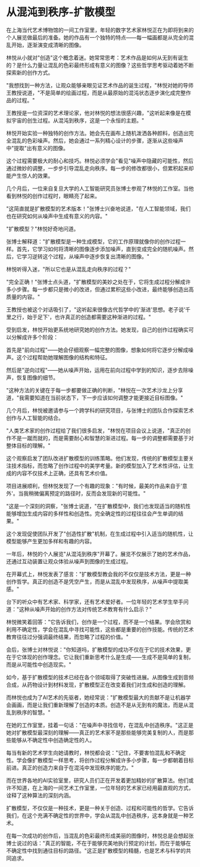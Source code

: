 # 从混沌到秩序-扩散模型

在上海当代艺术博物馆的一间工作室里，年轻的数字艺术家林悦正在为即将到来的个人展览做最后的准备。她的作品有一个独特的特点——每一幅画都是从完全的混乱开始，逐渐演变成清晰的图像。

林悦从小就对"创造"这个概念着迷。她常常思考：艺术作品是如何从无到有诞生的？是什么力量让混乱的色彩最终形成有意义的图像？这些哲学思考驱动着她不断探索新的创作方式。

"我想找到一种方法，让观众能够亲眼见证艺术作品的诞生过程，"林悦对她的导师王教授说道，"不是简单的绘画过程，而是从最原始的混沌状态逐步演化成完整作品的过程。"

王教授是一位资深的艺术理论家，他对林悦的想法很感兴趣，"这听起来像是在模拟宇宙的创生过程。从混沌到秩序，这是一个永恒的主题。"

林悦开始实验一种独特的创作方法。她会先在画布上随机泼洒各种颜料，创造出完全混乱的色彩噪声。然后，她会通过一系列精心设计的步骤，逐渐从这些噪声中"提取"出有意义的图像。

这个过程需要极大的耐心和技巧。林悦必须学会"看见"噪声中隐藏的可能性，然后通过微妙的调整，一步步引导混乱走向秩序。每一步的修改都很小，但累积起来却能产生惊人的效果。

几个月后，一位来自复旦大学的人工智能研究员张博士参观了林悦的工作室。当他看到林悦的创作过程时，眼睛亮了起来。

"这简直就是扩散模型的艺术版本！"张博士兴奋地说道，"在人工智能领域，我们也在研究如何从噪声中生成有意义的内容。"

"扩散模型？"林悦好奇地问道。

张博士解释道："扩散模型是一种生成模型，它的工作原理就像你的创作过程一样。首先，它学习如何将清晰的图像逐步添加噪声，直到变成完全的随机噪声。然后，它学习逆转这个过程，从噪声中逐步恢复出清晰的图像。"

林悦听得入迷，"所以它也是从混乱走向秩序的过程？"

"完全正确！"张博士点头道，"扩散模型的美妙之处在于，它将生成过程分解成许多小步骤。每一步都只是微小的改进，但通过累积这些小改进，最终能够创造出高质量的内容。"

王教授也被这个对话吸引了，"这听起来很像古代哲学中的'渐进'思想。老子说'千里之行，始于足下'，也许真正的创造都需要这种渐进的过程。"

受到启发，林悦开始更系统地研究她的创作方法。她发现，自己的创作过程确实可以分解成许多个阶段：

首先是"前向过程"——她会仔细观察一幅完整的图像，想象如何将它逐步分解成噪声。这个过程帮助她理解图像的结构和特征。

然后是"逆向过程"——她从噪声开始，运用在前向过程中学到的知识，逐步去除噪声，恢复图像的细节。

"这种方法的关键在于每一步都要做正确的判断，"林悦在一次艺术沙龙上分享道，"我需要知道在当前状态下，下一步应该如何调整才能更接近目标图像。"

几个月后，林悦被邀请参与一个跨学科的研究项目，与张博士的团队合作探索艺术创作与人工智能的结合。

"人类艺术家的创作过程给了我们很多启发，"林悦在项目会议上说道，"真正的创作不是一蹴而就的，而是需要耐心和智慧的渐进过程。每一步的调整都需要基于对整体目标的理解。"

这个观察启发了团队改进扩散模型的训练策略。他们发现，传统的扩散模型主要关注技术指标，而忽略了创作过程中的美学考量。新的模型加入了艺术性评估，让生成的内容不仅技术上正确，还具有艺术价值。

项目进展顺利，但林悦发现了一个有趣的现象："有时候，最美的作品来自于'意外'。当我稍微偏离预定的路径时，反而会发现新的可能性。"

"这是一个深刻的洞察，"张博士说道，"在扩散模型中，我们也发现适当的随机性能够增加生成内容的多样性和创造性。完全确定性的过程往往会产生单调的结果。"

这个发现促使团队开发了"创造性扩散"机制，在生成过程中引入适当的随机性，让模型能够产生更加多样和有趣的内容。

一年后，林悦的个人展览"从混沌到秩序"开幕了。展览不仅展示了她的艺术作品，还通过互动装置让观众体验从噪声到图像的生成过程。

在开幕式上，林悦发表了感言："扩散模型教会我的不仅仅是技术方法，更是一种创作哲学。真正的创造不是凭空产生，而是从混乱中发现秩序，从噪声中提取美感。"

台下的听众中有艺术家、科学家，还有艺术爱好者。一位年轻的艺术学生举手问道："这种从噪声开始的创作方法对传统艺术教育有什么启示？"

林悦微笑着回答："它告诉我们，创作是一个过程，而不是一个结果。学会欣赏和利用不确定性，学会在混乱中寻找可能性，这些都是重要的创作技能。传统的艺术教育往往过分强调最终结果，而忽略了过程的价值。"

会后，张博士对林悦说："你知道吗，扩散模型的成功不仅在于它的技术效果，更在于它体现的创作理念。它让我们重新思考什么是生成——生成不是简单的复制，而是从可能性中创造现实。"

如今，基于扩散模型的技术已经在各个领域取得了突破性进展。从图像生成到音频合成，从药物设计到材料发现，扩散模型正在改变着我们对生成和创造的理解。

而林悦也成为了AI艺术的先驱者，她经常说："扩散模型最大的贡献不是让机器学会画画，而是让我们重新理解了创造的本质。创造不是从无到有的魔法，而是从混乱到秩序的智慧。"

在她的工作室里，挂着一句话："在噪声中寻找信号，在混乱中创造秩序。"这正是她对扩散模型最深刻的理解——真正的艺术家不是那些能够完美复制的人，而是那些能够从不确定性中创造确定性的人。

每当有新的艺术学生向她请教时，林悦都会说："记住，不要害怕混乱和不确定性。学会像扩散模型一样思考，将创作过程分解成许多小步骤，每一步都朝着目标前进。真正的创造力来自于在混沌中发现秩序的能力。"

而在世界各地的AI实验室里，研究人员们正在开发着更加精妙的扩散算法。他们或许不知道，在上海的一间艺术工作室里，一位年轻的艺术家已经用最直观的方式，诠释了这种算法的深刻内涵。

扩散模型，不仅仅是一种技术，更是一种关于创造、过程和可能性的哲学。它告诉我们，在这个充满不确定性的世界中，学会从混乱中创造秩序，这本身就是一种艺术。

在每一次成功的创作后，当混乱的色彩最终形成美丽的图像时，林悦总是会想起张博士说过的话："真正的智能，不在于能够完美地执行预定的计划，而在于能够在不确定性中找到通往目标的路径。"这正是扩散模型的精髓，也是艺术与科学的共同追求。 